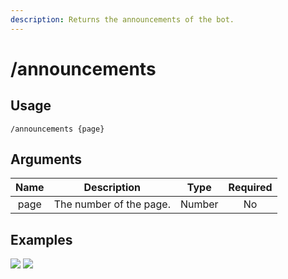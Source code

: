```yaml
---
description: Returns the announcements of the bot.
---
```


# /announcements

## Usage

```
/announcements {page}
```

## Arguments

| Name | Description             | Type   | Required |
| :--: | :---------------------: | :----: | :------: |
| page | The number of the page. | Number | No       |

## Examples

![](https://github.com/user-attachments/assets/ae2254b8-53ce-4c2a-a0a0-b2abc31267ca)
![](https://github.com/user-attachments/assets/e6fe16c7-f120-4231-b26e-eb1133aaa4f2)